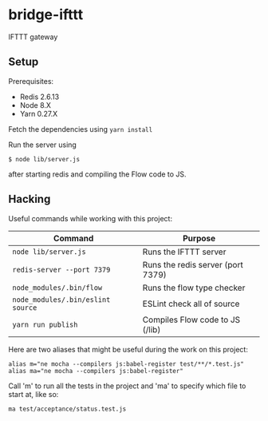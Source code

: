 # bridge-ifttt

IFTTT gateway

## Setup

Prerequisites: 

* Redis 2.6.13
* Node 8.X
* Yarn 0.27.X

Fetch the dependencies using `yarn install`

Run the server using 

    $ node lib/server.js
after starting redis and compiling the Flow code to JS.  

## Hacking

Useful commands while working with this project: 

| Command                           | Purpose                           |
| --------------------------------- | --------------------------------- |
| `node lib/server.js`              | Runs the IFTTT server             |
| `redis-server --port 7379`        | Runs the redis server (port 7379) |
| `node_modules/.bin/flow`          | Runs the flow type checker        |
| `node_modules/.bin/eslint source` | ESLint check all of source        |
| `yarn run publish`                | Compiles Flow code to JS (/lib)   |

Here are two aliases that might be useful during the work on this project: 

```shell
alias m="ne mocha --compilers js:babel-register test/**/*.test.js"
alias ma="ne mocha --compilers js:babel-register"
```

Call 'm' to run all the tests in the project and 'ma' to specify which file to start at, like so: 

~~~shell
ma test/acceptance/status.test.js
~~~

